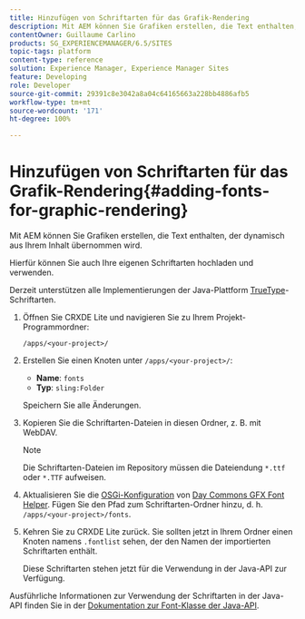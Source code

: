 ```yaml
---
title: Hinzufügen von Schriftarten für das Grafik-Rendering
description: Mit AEM können Sie Grafiken erstellen, die Text enthalten, der dynamisch aus Ihrem Inhalt übernommen wird.
contentOwner: Guillaume Carlino
products: SG_EXPERIENCEMANAGER/6.5/SITES
topic-tags: platform
content-type: reference
solution: Experience Manager, Experience Manager Sites
feature: Developing
role: Developer
source-git-commit: 29391c8e3042a8a04c64165663a228bb4886afb5
workflow-type: tm+mt
source-wordcount: '171'
ht-degree: 100%

---
```


# Hinzufügen von Schriftarten für das Grafik-Rendering{#adding-fonts-for-graphic-rendering}

Mit AEM können Sie Grafiken erstellen, die Text enthalten, der dynamisch aus Ihrem Inhalt übernommen wird.

Hierfür können Sie auch Ihre eigenen Schriftarten hochladen und verwenden.

Derzeit unterstützen alle Implementierungen der Java-Plattform [TrueType](https://de.wikipedia.org/wiki/TrueType)-Schriftarten.

1. Öffnen Sie CRXDE Lite und navigieren Sie zu Ihrem Projekt-Programmordner:

   `/apps/<your-project>/`

1. Erstellen Sie einen Knoten unter `/apps/<your-project>/`:

   * **Name**: `fonts`
   * **Typ**: `sling:Folder`

   Speichern Sie alle Änderungen.

1. Kopieren Sie die Schriftarten-Dateien in diesen Ordner, z. B. mit WebDAV.

   >[!NOTE]
   >
   >Die Schriftarten-Dateien im Repository müssen die Dateiendung `*.ttf` oder `*.TTF` aufweisen.

1. Aktualisieren Sie die [OSGi-Konfiguration](/help/sites-deploying/configuring-osgi.md) von [Day Commons GFX Font Helper](/help/sites-deploying/osgi-configuration-settings.md). Fügen Sie den Pfad zum Schriftarten-Ordner hinzu, d. h. `/apps/<your-project>/fonts`.

1. Kehren Sie zu CRXDE Lite zurück. Sie sollten jetzt in Ihrem Ordner einen Knoten namens `.fontlist` sehen, der den Namen der importierten Schriftarten enthält.

   Diese Schriftarten stehen jetzt für die Verwendung in der Java-API zur Verfügung.

Ausführliche Informationen zur Verwendung der Schriftarten in der Java-API finden Sie in der [Dokumentation zur Font-Klasse der Java-API](https://download.oracle.com/javase/6/docs/api/java/awt/Font.html).

